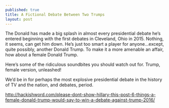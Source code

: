 ```yaml
---
published: true
title: A Fictional Debate Between Two Trumps
layout: post
---
```

The Donald has made a big splash in almost every presidential debate he’s entered beginning with the first debates in Cleveland, Ohio in 2015. Nothing, it seems, can get him down. He’s just too smart a player for anyone…except, quite possibly, another Donald Trump. To make it a more amenable an affair, how about a female Donald Trump.

Here’s some of the ridiculous soundbites you should watch out for. Trump, female version, unleashed!

We’d be in for perhaps the most explosive presidential debate in the history of TV and the nation, and debates, period.

http://hackishword.com/please-dont-show-hillary-this-post-6-things-a-female-donald-trump-would-say-to-win-a-debate-against-trump-2016/